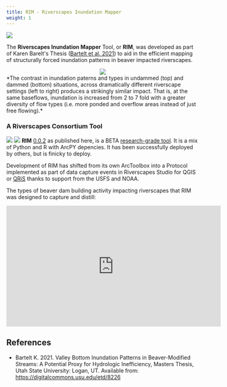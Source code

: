 ```yaml
---
title: RIM - Riverscapes Inundation Mapper
weight: 1
---
```


<a href="https://digitalcommons.usu.edu/etd/8226/"><img class="float-left" src="{{ site.baseurl }}/assets/images/RIM_01.png"></a> 

The **Riverscapes Inundation Mapper** Tool, or **RIM**,   was developed as part of Karen Barelt's Thesis ([Bartelt et al. 2021](https://digitalcommons.usu.edu/etd/8226/)) to aid in the efficient mapping of structurally forced inundation patterns in beaver impacted riverscapes. 
<div align="center">
<img src="{{ site.baseurl }}/assets/images/GraphicalAbstract.png">
</div>
*The contrast in inundation paterns and types in undammed (top) and dammed (bottom) situations, across dramatically different riverscape settings (left to right)  produces a strikingly similar impact. That is, at the same baseflows, inundation is increased from 2 to 7 fold with a greater diversity of flow types (i.e. more ponded and overflow areas instead of just free flowing).* 

### A Riverscapes Consortium Tool


<a href="https://riverscapes.net"><img class="float-left" src="https://rave.riverscapes.net/assets/images/logos/RC_Black.png"></a>
<a href="https://riverscapes.net/Tools/discrimination.html#research-grade"><img class="float-right" src="https://riverscapes.net/assets/images/tools/grade/TRL_3_128w.png"></a>
**RIM** [0.0.2](https://github.com/Riverscapes/RIM/releases/tag/v0.0.2) as published here, is a BETA [research-grade tool](https://riverscapes.net/Tools/discrimination.html#research-grade). It is a mix of Python and R with ArcPY depencies. It has been successfully deployed by others, but is finicky to deploy. 

Development of RIM has shifted from its own ArcToolbox into a Protocol implemented as part of data capture events in Riverscapes Studio for QGIS or [QRiS](https://qris.riverscapes.net/) thanks to support from the USFS and NOAA.




The types of beaver dam building activity impacting riverscapes that RIM was designed to capture and distill: 
<div class="responsive-embed">
<iframe width="560" height="315" src="https://www.youtube.com/embed/sLutYEEARck" title="YouTube video player" frameborder="0" allow="accelerometer; autoplay; clipboard-write; encrypted-media; gyroscope; picture-in-picture" allowfullscreen></iframe>
</div>

## References

- Bartelt K. 2021. Valley Bottom Inundation Patterns in Beaver-Modified Streams: A Potential Proxy for Hydrologic Inefficiency, Masters Thesis, Utah State University: Logan, UT. Available from: https://digitalcommons.usu.edu/etd/8226
